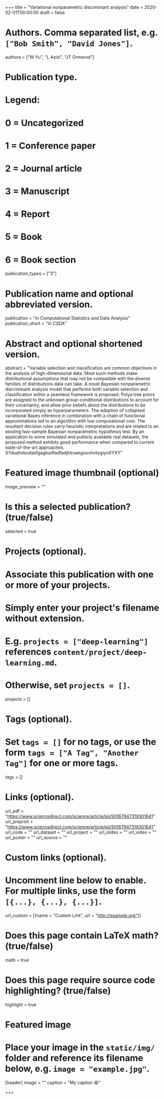 +++
title = "Variational nonparametric discriminant analysis"
date = 2020-02-01T00:00:00
draft = false

# Authors. Comma separated list, e.g. `["Bob Smith", "David Jones"]`.
authors = ["W Yu", "L Azizi", "JT Ormerod"]

# Publication type.
# Legend:
# 0 = Uncategorized
# 1 = Conference paper
# 2 = Journal article
# 3 = Manuscript
# 4 = Report
# 5 = Book
# 6 = Book section
publication_types = ["3"]

# Publication name and optional abbreviated version.
publication = "In Computational Statistics and Data Analysis"
publication_short = "In *CSDA*"

# Abstract and optional shortened version.
abstract = "Variable selection and classification are common objectives in the analysis of high-dimensional data. Most such methods make distributional assumptions that may not be compatible with the diverse families of distributions data can take. A novel Bayesian nonparametric discriminant analysis model that performs both variable selection and classification within a seamless framework is proposed. Polya tree priors are assigned to the unknown group-conditional distributions to account for their uncertainty, and allow prior beliefs about the distributions to be incorporated simply as hyperparameters. The adoption of collapsed variational Bayes inference in combination with a chain of functional approximations led to an algorithm with low computational cost. The resultant decision rules carry heuristic interpretations and are related to an existing two-sample Bayesian nonparametric hypothesis test. By an application to some simulated and publicly available real datasets, the proposed method exhibits good performance when compared to current state-of-the-art approaches. XYduahdsodasfgagbadfadfadjhlruaegouvhvliygiyoXYXY"

# Featured image thumbnail (optional)
image_preview = ""

# Is this a selected publication? (true/false)
selected = true

# Projects (optional).
#   Associate this publication with one or more of your projects.
#   Simply enter your project's filename without extension.
#   E.g. `projects = ["deep-learning"]` references `content/project/deep-learning.md`.
#   Otherwise, set `projects = []`.
projects = []

# Tags (optional).
#   Set `tags = []` for no tags, or use the form `tags = ["A Tag", "Another Tag"]` for one or more tags.
tags = []

# Links (optional).
url_pdf = "https://www.sciencedirect.com/science/article/pii/S0167947319301641"
url_preprint = "https://www.sciencedirect.com/science/article/pii/S0167947319301641"
url_code = ""
url_dataset = ""
url_project = ""
url_slides = ""
url_video = ""
url_poster = ""
url_source = ""

# Custom links (optional).
#   Uncomment line below to enable. For multiple links, use the form `[{...}, {...}, {...}]`.
url_custom = [{name = "Custom Link", url = "http://example.org"}]

# Does this page contain LaTeX math? (true/false)
math = true

# Does this page require source code highlighting? (true/false)
highlight = true

# Featured image
# Place your image in the `static/img/` folder and reference its filename below, e.g. `image = "example.jpg"`.
[header]
image = ""
caption = "My caption :smile:"

+++
